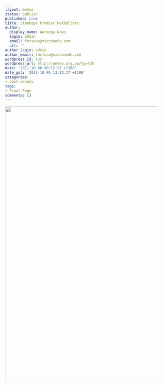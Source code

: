 ```yaml
---
layout: media
status: publish
published: true
title: Stanhope Premier Netballers
author:
  display_name: Waranga News
  login: admin
  email: fortuna@micronode.com
  url: ''
author_login: admin
author_email: fortuna@micronode.com
wordpress_id: 435
wordpress_url: http://wnews.org.au/?p=435
date: '2011-10-06 00:12:27 +1100'
date_gmt: '2011-10-05 13:12:27 +1100'
categories:
- past-issues
tags:
- Front Page
comments: []
---
```


<a href="{{ site.url }}/images/2011/10/frontpage-20111006.pdf"><img class="alignnone size-full wp-image-433" title="Front Page - October 6, 2011" src="{{ site.url }}/images/2011/10/frontpage-20111006.png" alt="" width="624" height="907" /></a>
